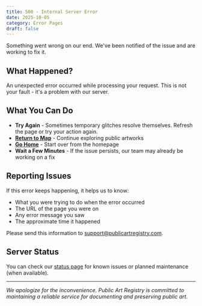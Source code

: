 ```yaml
---
title: 500 - Internal Server Error
date: 2025-10-05
category: Error Pages
draft: false
---
```


Something went wrong on our end. We've been notified of the issue and are working to fix it.

## What Happened?

An unexpected error occurred while processing your request. This is not your fault - it's a problem with our server.

## What You Can Do

- **Try Again** - Sometimes temporary glitches resolve themselves. Refresh the page or try your action again.
- **[Return to Map](/map)** - Continue exploring public artworks
- **[Go Home](/)** - Start over from the homepage
- **Wait a Few Minutes** - If the issue persists, our team may already be working on a fix

## Reporting Issues

If this error keeps happening, it helps us to know:

- What you were trying to do when the error occurred
- The URL of the page you were on
- Any error message you saw
- The approximate time it happened

Please send this information to [support@publicartregistry.com](mailto:support@publicartregistry.com).

## Server Status

You can check our [status page](https://status.publicartregistry.com) for known issues or planned maintenance (when available).

---

*We apologize for the inconvenience. Public Art Registry is committed to maintaining a reliable service for documenting and preserving public art.*

